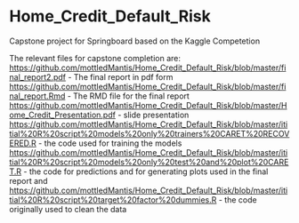 # Home_Credit_Default_Risk
Capstone project for Springboard based on the Kaggle Competetion

The relevant files for capstone completion are:
https://github.com/mottledMantis/Home_Credit_Default_Risk/blob/master/final_report2.pdf - The final report in pdf form
https://github.com/mottledMantis/Home_Credit_Default_Risk/blob/master/final_report.Rmd - The RMD file for the final report
https://github.com/mottledMantis/Home_Credit_Default_Risk/blob/master/Home_Credit_Presentation.pdf - slide presentation
https://github.com/mottledMantis/Home_Credit_Default_Risk/blob/master/ititial%20R%20script%20models%20only%20trainers%20CARET%20RECOVERED.R - the code used for training the models
https://github.com/mottledMantis/Home_Credit_Default_Risk/blob/master/ititial%20R%20script%20models%20only%20test%20and%20plot%20CARET.R - the code for predictions and for generating plots used in the final report and
https://github.com/mottledMantis/Home_Credit_Default_Risk/blob/master/ititial%20R%20script%20target%20factor%20dummies.R - the code originally used to clean the data
